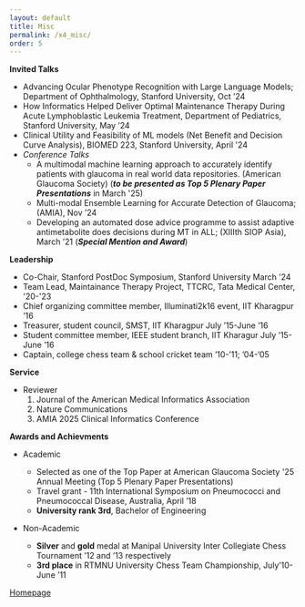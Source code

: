 ```yaml
---
layout: default
title: Misc
permalink: /x4_misc/
order: 5
---
```


**Invited Talks**
- Advancing Ocular Phenotype Recognition with Large Language Models; Department of Ophthalmology, Stanford
University, Oct ’24
- How Informatics Helped Deliver Optimal Maintenance Therapy During Acute Lymphoblastic Leukemia Treatment,
Department of Pediatrics, Stanford University, May ’24
- Clinical Utility and Feasibility of ML models (Net Benefit and Decision Curve Analysis), BIOMED 223, Stanford University, April '24
- _Conference Talks_
	- A multimodal machine learning approach to accurately identify patients with glaucoma in real world data repositories. (American Glaucoma Society) (**_to be presented as Top 5 Plenary Paper Presentations_** in March '25)
	- Multi-modal Ensemble Learning for Accurate Detection of Glaucoma; (AMIA), Nov ’24
	- Developing an automated dose advice programme to assist adaptive antimetabolite does decisions during MT in ALL; (XIIIth SIOP Asia), March ’21 (_**Special Mention and Award**_)

**Leadership**
- Co-Chair, Stanford PostDoc Symposium, Stanford University March ’24
- Team Lead, Maintainance Therapy Project, TTCRC, Tata Medical Center, '20-'23
- Chief organizing committee member, Illuminati2k16 event, IIT Kharagpur ’16
- Treasurer, student council, SMST, IIT Kharagpur July ’15-June ’16
- Student committee member, IEEE student branch, IIT Kharagur July ’15-June ’16
- Captain, college chess team & school cricket team ’10-’11; ’04-’05

**Service**
- Reviewer
	1. Journal of the American Medical Informatics Association
	2. Nature Communications
	3. AMIA 2025 Clinical Informatics Conference

**Awards and Achievments**
- Academic
	- Selected as one of the Top Paper at American Glaucoma Society '25 Annual Meeting (Top 5 Plenary Paper Presentations)
	- Travel grant - 11th International Symposium on Pneumococci and Pneumococcal Disease, Australia, April ’18
	- **University rank 3rd**, Bachelor of Engineering

- Non-Academic
	- **Silver** and **gold** medal at Manipal University Inter Collegiate Chess Tournament ’12 and ’13 respectively
	- **3rd place** in RTMNU University Chess Team Championship, July’10- June ’11

[Homepage](/)
